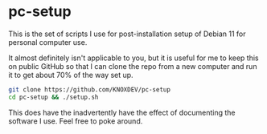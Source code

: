 # pc-setup

This is the set of scripts I use for post-installation setup of Debian 11 for personal computer use.

It almost definitely isn't applicable to you, but it is useful for me to keep this on public GitHub
so that I can clone the repo from a new computer and run it to get about 70% of the way set up.

```bash
git clone https://github.com/KNOXDEV/pc-setup
cd pc-setup && ./setup.sh
```

This does have the inadvertently have the effect of documenting the software I use. Feel free to poke around.